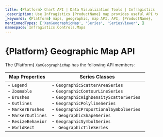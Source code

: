 ```yaml
---
title: {Platform} Chart API | Data Visualization Tools | Infragistics
_description: Use Infragistics {ProductName} map provides useful API to configure and styles map visuals
_keywords: {Platform} maps, geographic, map API, API, {ProductName},
mentionedTypes: ['XamGeographicMap', 'Series', 'SeriesViewer', ]
namespace: Infragistics.Controls.Maps
---
```


# {Platform} Geographic Map API

The {Platform} `XamGeographicMap` has the following API members:

| Map Properties | Series Classes |
| ---------------|------------- |
| - `Legend` <br> - `Zoomable`  <br> - `Brushes` <br> - `Outlines` <br> - `MarkerBrushes` <br> - `MarkerOutlines` <br> - `ResizeBehavior` <br> - `WorldRect` <br>  | - `GeographicScatterAreaSeries` <br> -  `GeographicContourLineSeries` <br> - `GeographicHighDensityScatterSeries` <br> - `GeographicPolylineSeries` <br> - `GeographicProportionalSymbolSeries ` <br> - ` GeographicShapeSeries` <br> - `GeographicSymbolSeries` <br> - ` GeographicTileSeries` <br> |





